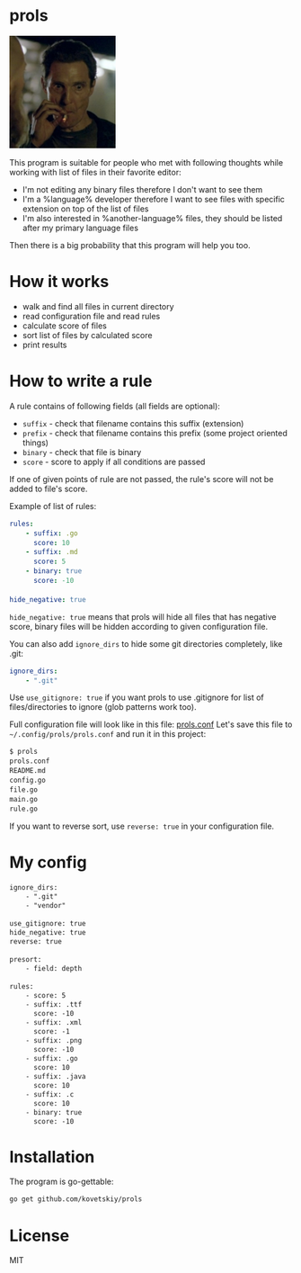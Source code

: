# prols

<img src="wow.jpg" height="200px" />

This program is suitable for people who met with following thoughts while
working with list of files in their favorite editor:

- I'm not editing any binary files therefore I don't want to see them
- I'm a %language% developer therefore I want to see files with specific extension on top of the list of files
- I'm also interested in %another-language% files, they should be listed after my
    primary language files

Then there is a big probability that this program will help you too.

# How it works

- walk and find all files in current directory
- read configuration file and read rules
- calculate score of files
- sort list of files by calculated score
- print results

# How to write a rule

A rule contains of following fields (all fields are optional):
- `suffix` - check that filename contains this suffix (extension)
- `prefix` - check that filename contains this prefix (some project oriented things)
- `binary` - check that file is binary
- `score` - score to apply if all conditions are passed

If one of given points of rule are not passed, the rule's score will not be
added to file's score.

Example of list of rules:
```yaml
rules:
    - suffix: .go
      score: 10
    - suffix: .md
      score: 5
    - binary: true
      score: -10

hide_negative: true
```

`hide_negative: true` means that prols will hide all files that has negative
score, binary files will be hidden according to given configuration file.

You can also add `ignore_dirs` to hide some git directories completely, like
.git:

```yaml
ignore_dirs:
    - ".git"
```

Use `use_gitignore: true` if you want prols to use .gitignore for list of
files/directories to ignore (glob patterns work too).

Full configuration file will look like in this file: [prols.conf](prols.conf)
Let's save this file to `~/.config/prols/prols.conf` and run it in this
project:

```bash
$ prols
prols.conf
README.md
config.go
file.go
main.go
rule.go
```

If you want to reverse sort, use `reverse: true` in your configuration file.

# My config

```
ignore_dirs:
    - ".git"
    - "vendor"

use_gitignore: true
hide_negative: true
reverse: true

presort:
    - field: depth

rules:
    - score: 5
    - suffix: .ttf
      score: -10
    - suffix: .xml
      score: -1
    - suffix: .png
      score: -10
    - suffix: .go
      score: 10
    - suffix: .java
      score: 10
    - suffix: .c
      score: 10
    - binary: true
      score: -10
```

# Installation

The program is go-gettable:

```bash
go get github.com/kovetskiy/prols
```

# License
MIT
